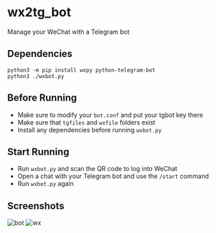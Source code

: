 # wx2tg_bot
Manage your WeChat with a Telegram bot

## Dependencies
```
python3 -m pip install wxpy python-telegram-bot
python3 ./wxbot.py
```
## Before Running
- Make sure to modify your `bot.conf` and put your tgbot key there
- Make sure that `tgfiles` and `wxfile` folders exist
- Install any dependencies before running `wxbot.py`

## Start Running
- Run `wxbot.py` and scan the QR code to log into WeChat
- Open a chat with your Telegram bot and use the `/start` command
- Run `wxbot.py` again

## Screenshots
![bot](/img/bot.png)
![wx](/img/wx.jpg)
